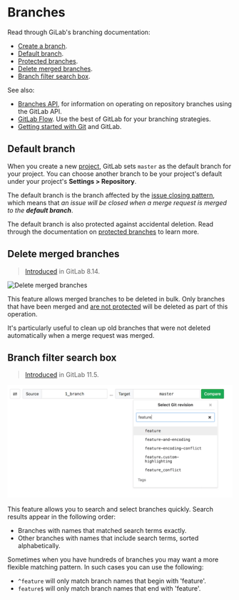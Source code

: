 # Branches

Read through GiLab's branching documentation:

- [Create a branch](../web_editor.md#create-a-new-branch).
- [Default branch](#default-branch).
- [Protected branches](../../protected_branches.md#protected-branches).
- [Delete merged branches](#delete-merged-branches).
- [Branch filter search box](#branch-filter-search-box).

See also:

- [Branches API](../../../../api/branches.md), for information on operating on repository branches using the GitLab API.
- [GitLab Flow](../../../../university/training/gitlab_flow.md#gitlab-flow). Use the best of GitLab for your branching strategies.
- [Getting started with Git](../../../../topics/git/index.md) and GitLab.

## Default branch

When you create a new [project](../../index.md), GitLab sets `master` as the default
branch for your project. You can choose another branch to be your project's
default under your project's **Settings > Repository**.

The default branch is the branch affected by the
[issue closing pattern](../../issues/automatic_issue_closing.md),
which means that _an issue will be closed when a merge request is merged to
the **default branch**_.

The default branch is also protected against accidental deletion. Read through
the documentation on [protected branches](../../protected_branches.md#protected-branches)
to learn more.

## Delete merged branches

> [Introduced](https://gitlab.com/gitlab-org/gitlab-ce/merge_requests/6449) in GitLab 8.14.

![Delete merged branches](img/delete_merged_branches.png)

This feature allows merged branches to be deleted in bulk. Only branches that
have been merged and [are not protected](../../protected_branches.md) will be deleted as part of
this operation.

It's particularly useful to clean up old branches that were not deleted
automatically when a merge request was merged.

## Branch filter search box

> [Introduced](https://gitlab.com/gitlab-org/gitlab-ce/merge_requests/22166) in GitLab 11.5.

![Branch filter search box](img/branch_filter_search_box.png)

This feature allows you to search and select branches quickly. Search results appear in the following order:

- Branches with names that matched search terms exactly.
- Other branches with names that include search terms, sorted alphabetically.

Sometimes when you have hundreds of branches you may want a more flexible matching pattern. In such cases you can use the following:

- `^feature` will only match branch names that begin with 'feature'.
- `feature$` will only match branch names that end with 'feature'.
